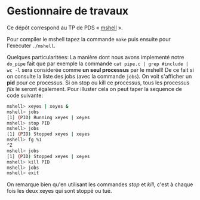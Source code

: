 #   Gestionnaire de travaux

Ce dépôt correspond au TP de PDS
« [mshell](http://www.fil.univ-lille1.fr/~hym/e/pds/tp/tdjobs.html) ».

Pour compiler le mshell tapez la commande `make` puis ensuite pour l'executer `./mshell`.

Quelques particularitées: La manière dont nous avons implementé notre `do_pipe` fait que par exemple
la commande `cat pipe.c | grep #include | wc -l` sera considerée comme **un seul processus** par le mshell!
De ce fait si on consulte la liste des jobs (avec la commande `jobs`). On voit s'afficher un **pid** pour ce
processus. Si on stop ou kill ce processus, tous les processus *fils* le seront également.
Pour illuster cela on peut taper la sequence de code suivante:

```bash
mshell> xeyes | xeyes &
mshell> jobs
[1] (PID) Running xeyes | xeyes
mshell> stop PID
mshell> jobs
[1] (PID) Stopped xeyes | xeyes
mshell> fg %1
^Z
mshell> jobs
[1] (PID) Stopped xeyes | xeyes
mshell> kill PID
mshell> jobs
mshell> exit
```

On remarque bien qu'en utilisant les commandes *stop* et *kill*, c'est à chaque fois les deux xeyes qui sont stoppé ou tué.